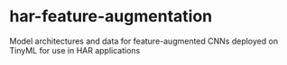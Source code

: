 # har-feature-augmentation
Model architectures and data for feature-augmented CNNs deployed on TinyML for use in HAR applications
